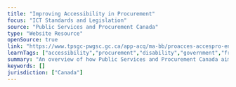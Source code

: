 ```yaml
---
title: "Improving Accessibility in Procurement"
focus: "ICT Standards and Legislation"
source: "Public Services and Procurement Canada"
type: "Website Resource"
openSource: true
link: "https://www.tpsgc-pwgsc.gc.ca/app-acq/ma-bb/proacces-accespro-eng.html"
learnTags: ["accessibility","procurement","disability","government","framework","ict","inclusivePractice","canadianLandscape"]
summary: "An overview of how Public Services and Procurement Canada aims to improve accessibility in procurement."
keywords: []
jurisdiction: ["Canada"]
---
```

